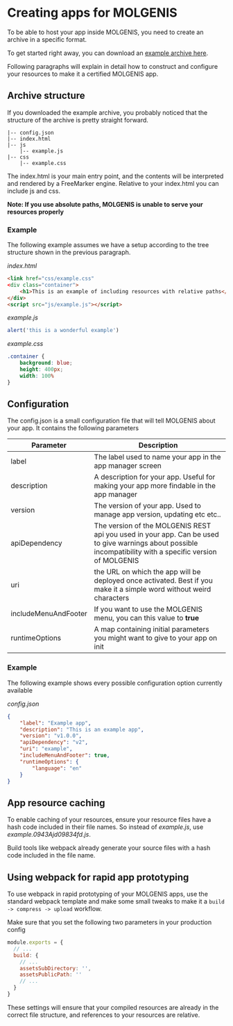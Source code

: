 # Creating apps for MOLGENIS
To be able to host your app inside MOLGENIS, you need to create an archive in a specific format.

To get started right away, you can download an [example archive here](../data/example-app.zip).

Following paragraphs will explain in detail how to construct and configure your resources to make it a certified MOLGENIS app.

## Archive structure
If you downloaded the example archive, you probably noticed that the structure of the archive is pretty straight forward.

```
|-- config.json
|-- index.html
|-- js
    |-- example.js
|-- css
    |-- example.css
```

The index.html is your main entry point, and the contents will be interpreted and rendered by a FreeMarker engine. 
Relative to your index.html you can include js and css. 

__Note: If you use absolute paths, MOLGENIS is unable to serve your resources properly__

### Example
The following example assumes we have a setup according to the tree structure shown in the previous paragraph.

_index.html_
```html
<link href="css/example.css"
<div class="container">
    <h1>This is an example of including resources with relative paths</h1>
</div>
<script src="js/example.js"></script>
```

_example.js_
```js
alert('this is a wonderful example')
```

_example.css_
```css
.container {
    background: blue;
    height: 400px;
    width: 100%
}
```

## Configuration
The config.json is a small configuration file that will tell MOLGENIS about your app. 
It contains the following parameters

| Parameter | Description |
| ----------|-------------|
| label     | The label used to name your app in the app manager screen |
| description | A description for your app. Useful for making your app more findable in the app manager |
| version | The version of your app. Used to manage app version, updating etc etc.. |
| apiDependency | The version of the MOLGENIS REST api you used in your app. Can be used to give warnings about possible incompatibility with a specific version of MOLGENIS |
| uri | the URL on which the app will be deployed once activated. Best if you make it a simple word without weird characters |
| includeMenuAndFooter | If you want to use the MOLGENIS menu, you can this value to __true__ |
| runtimeOptions | A map containing initial parameters you might want to give to your app on init |

### Example
The following example shows every possible configuration option currently available

_config.json_
```json
{
	"label": "Example app",
	"description": "This is an example app",
	"version": "v1.0.0",
	"apiDependency": "v2",
	"uri": "example",
	"includeMenuAndFooter": true,
	"runtimeOptions": {
		"language": "en"
	}
}
```

## App resource caching
To enable caching of your resources, ensure your resource files have a hash code included in their file names.
So instead of _example.js_, use _example.0943Ajd09834fd.js_.

Build tools like webpack already generate your source files with a hash code included in the file name.

## Using webpack for rapid app prototyping
To use webpack in rapid prototyping of your MOLGENIS apps, use the standard webpack template 
and make some small tweaks to make it a `build -> compress -> upload` workflow.

Make sure that you set the following two parameters in your production config
```js
module.exports = {
  // ...
  build: {
    // ...
    assetsSubDirectory: '',
    assetsPublicPath: ''
    // ...
  }
}
```
These settings will ensure that your compiled resources are already in the correct file structure, and references to your resources are relative.